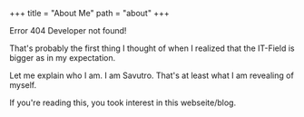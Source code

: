 +++
title = "About Me"
path = "about"
+++

Error 404 Developer not found! 

That's probably the first thing I thought of when I realized that the IT-Field is bigger as in my expectation.  

Let me explain who I am. I am Savutro. That's at least what I am revealing of myself. 

If you're reading this, you took interest in this webseite/blog.
